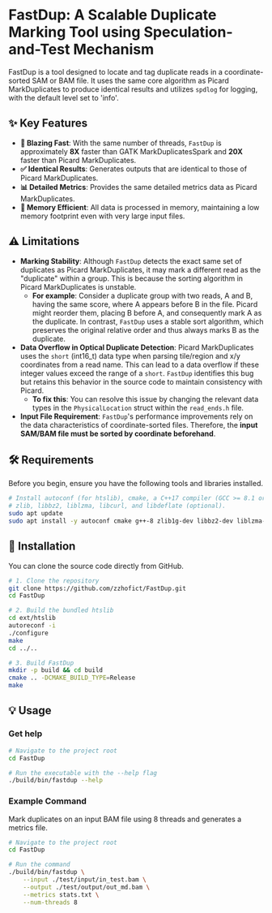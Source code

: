 # FastDup: A Scalable Duplicate Marking Tool using Speculation-and-Test Mechanism

FastDup is a tool designed to locate and tag duplicate reads in a coordinate-sorted SAM or BAM file. It uses the same core algorithm as Picard MarkDuplicates to produce identical results and utilizes `spdlog` for logging, with the default level set to 'info'.

## ✨ Key Features

*   **🚀 Blazing Fast**: With the same number of threads, `FastDup` is approximately **8X** faster than GATK MarkDuplicatesSpark and **20X** faster than Picard MarkDuplicates.
*   **✅ Identical Results**: Generates outputs that are identical to those of Picard MarkDuplicates.
*   **📊 Detailed Metrics**: Provides the same detailed metrics data as Picard MarkDuplicates.
*   **🧠 Memory Efficient**: All data is processed in memory, maintaining a low memory footprint even with very large input files.

## ⚠️ Limitations

*   **Marking Stability**: Although `FastDup` detects the exact same set of duplicates as Picard MarkDuplicates, it may mark a different read as the "duplicate" within a group. This is because the sorting algorithm in Picard MarkDuplicates is unstable.
    *   **For example**: Consider a duplicate group with two reads, A and B, having the same score, where A appears before B in the file. Picard might reorder them, placing B before A, and consequently mark A as the duplicate. In contrast, `FastDup` uses a stable sort algorithm, which preserves the original relative order and thus always marks B as the duplicate.
*   **Data Overflow in Optical Duplicate Detection**: Picard MarkDuplicates uses the `short` (int16_t) data type when parsing tile/region and x/y coordinates from a read name. This can lead to a data overflow if these integer values exceed the range of a `short`. `FastDup` identifies this bug but retains this behavior in the source code to maintain consistency with Picard.
    *   **To fix this**: You can resolve this issue by changing the relevant data types in the `PhysicalLocation` struct within the `read_ends.h` file.
*   **Input File Requirement**: `FastDup`'s performance improvements rely on the data characteristics of coordinate-sorted files. Therefore, the **input SAM/BAM file must be sorted by coordinate beforehand**.

## 🛠️ Requirements

Before you begin, ensure you have the following tools and libraries installed.

```bash
# Install autoconf (for htslib), cmake, a C++17 compiler (GCC >= 8.1 or Clang >= 7 should work),
# zlib, libbz2, liblzma, libcurl, and libdeflate (optional).
sudo apt update
sudo apt install -y autoconf cmake g++-8 zlib1g-dev libbz2-dev liblzma-dev libcurl4-openssl-dev libdeflate-dev
```

## 🚀 Installation

You can clone the source code directly from GitHub.

```bash
# 1. Clone the repository
git clone https://github.com/zzhofict/FastDup.git
cd FastDup

# 2. Build the bundled htslib
cd ext/htslib
autoreconf -i
./configure
make
cd ../..

# 3. Build FastDup
mkdir -p build && cd build
cmake .. -DCMAKE_BUILD_TYPE=Release
make
```

## 💡 Usage

### Get help
```bash
# Navigate to the project root
cd FastDup

# Run the executable with the --help flag
./build/bin/fastdup --help
```

### Example Command
Mark duplicates on an input BAM file using 8 threads and generates a metrics file.
```bash
# Navigate to the project root
cd FastDup

# Run the command
./build/bin/fastdup \
    --input ./test/input/in_test.bam \
    --output ./test/output/out_md.bam \
    --metrics stats.txt \
    --num-threads 8
```
